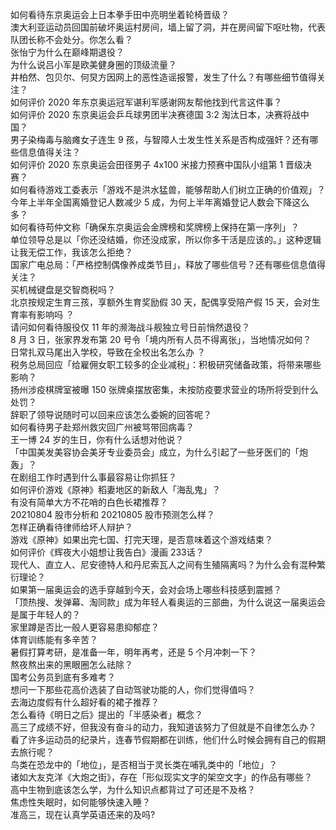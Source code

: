 如何看待东京奥运会上日本拳手田中亮明坐着轮椅晋级？  
澳大利亚运动员回国前破坏奥运村房间，墙上留了洞，并在房间留下呕吐物，代表队团长称不会处分。你怎么看？  
张怡宁为什么在巅峰期退役？  
为什么说吕小军是欧美健身圈的顶级流量？  
井柏然、包贝尔、何炅方因网上的恶性造谣报警，发生了什么？有哪些细节值得关注？  
如何评价 2020 年东京奥运冠军谌利军感谢网友帮他找到代言这件事？  
如何评价 2020 东京奥运会乒乓球男团半决赛德国 3:2 淘汰日本，决赛将战中国？  
男子染梅毒与脑瘫女子连生 9 孩，与智障人士发生性关系是否构成强奸？还有哪些信息值得关注？  
如何评价 2020 东京奥运会田径男子 4x100 米接力预赛中国队小组第 1 晋级决赛？  
如何看待游戏工委表示「游戏不是洪水猛兽，能够帮助人们树立正确的价值观」？  
今年上半年全国离婚登记人数减少 5 成，为何上半年离婚登记人数会下降这么多？  
如何看待苟仲文称「确保东京奥运会金牌榜和奖牌榜上保持在第一序列」？  
单位领导总是以「你还没结婚，你还没成家，所以你多干活是应该的。」这种逻辑让我无偿工作，我该怎么拒绝？  
国家广电总局：「严格控制偶像养成类节目」，释放了哪些信号？还有哪些信息值得关注？  
买机械键盘是交智商税吗？  
北京按规定生育三孩，享额外生育奖励假 30 天，配偶享受陪产假 15 天，会对生育率有影响吗 ？  
请问如何看待服役仅 11 年的濒海战斗舰独立号日前悄然退役？  
8 月 3 日，张家界发布第 20 号令「境内所有人员不得离张」，当地情况如何？  
日常扎双马尾出入学校，导致在全校出名怎么办 ？  
税务总局回应「给雇佣女职工较多的企业减税」：积极研究储备政策，将带来哪些影响？  
扬州涉疫棋牌室被曝 150 张牌桌摆放密集，未按防疫要求营业的场所将受到什么处罚？  
辞职了领导说随时可以回来应该怎么委婉的回答呢？  
如何看待男子赴郑州救灾回广州被骂带回病毒？  
王一博 24 岁的生日，你有什么话想对他说？  
「中国美发美容协会美牙专业委员会」成立，为什么引起了一些牙医们的「炮轰」？  
在剧组工作时遇到什么事最容易让你抓狂？  
如何评价游戏《原神》稻妻地区的新敌人「海乱鬼」？  
有没有简单大方不花哨的白色长裙推荐？  
20210804 股市分析和 20210805 股市预测怎么样？  
怎样正确看待律师给坏人辩护？  
游戏《原神》如果出完七国、打完天理，是否意味着这个游戏结束？  
如何评价《辉夜大小姐想让我告白》漫画 233话？  
现代人、直立人、尼安德特人和丹尼索瓦人之间有生殖隔离吗？为什么会有混种繁衍理论？  
如果第一届奥运会的选手穿越到今天，会对会场上哪些科技感到震撼？  
「顶热搜、发弹幕、淘同款」成为年轻人看奥运的三部曲，为什么说这一届奥运会是属于年轻人的？  
家里蹲是否比一般人更容易患抑郁症？  
体育训练能有多辛苦？  
暑假打算考研，是准备一年，明年再考，还是 5 个月冲刺一下？  
熬夜熬出来的黑眼圈怎么祛除？  
国考公务员到底有多难考？  
想问一下那些花高价选装了自动驾驶功能的人，你们觉得值吗？  
去海边度假有什么超好看的裙子推荐？  
怎么看待《明日之后》提出的「半感染者」概念？  
高三了成绩不好，但我没有奋斗的动力，我知道该努力了但就是不自律怎么办？  
看了许多运动员的纪录片，连春节假期都在训练，他们什么时候会拥有自己的假期去旅行呢？  
鸟类在恐龙中的「地位」，是否相当于灵长类在哺乳类中的「地位」？  
诸如大友克洋《大炮之街》，存在「形似现实文字的架空文字」的作品有哪些？  
高中生物到底该怎么学，为什么知识点都背过了可还是不及格？  
焦虑性失眠时，如何能够快速入睡？  
准高三，现在认真学英语还来的及吗?  
